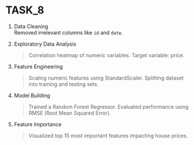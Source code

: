# TASK_8
1. Data Cleaning  
   Removed irrelevant columns like `id` and `date`.

2. Exploratory Data Analysis  
   > Correlation heatmap of numeric variables.
   > Target variable: price.

3. Feature Engineering
   > Scaling numeric features using StandardScaler.
   > Splitting dataset into training and testing sets.

4. Model Building
   > Trained a Random Forest Regressor.
   > Evaluated performance using RMSE (Root Mean Squared Error).

5. Feature Importance
   > Visualized top 15 most important features impacting house prices.
